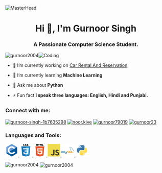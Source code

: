 ![MasterHead](https://nielseniq.com/wp-content/uploads/sites/4/2021/02/data-science-icon-animation-banner-clockwise-4.gif)
<h1 align="center">Hi 👋, I'm Gurnoor Singh</h1>
<h3 align="center">A Passionate Computer Science Student.</h3>
<img align="right" alt="Coding" width="400" src="https://cdn.dribbble.com/users/1162077/screenshots/3848914/programmer.gif">

<p align="left"> <img src="https://komarev.com/ghpvc/?username=gurnoor2004&label=Profile%20views&color=0e75b6&style=flat" alt="gurnoor2004" /> </p>

- 🔭 I’m currently working on [Car Rental And Reservation](https://github.com/Gurnoor2004/Car-Rental-And-Reservation)

- 🌱 I’m currently learning **Machine Learning**

- 💬 Ask me about **Python**

- ⚡ Fun fact **I speak three languages: English, Hindi and Punjabi.**

<h3 align="left">Connect with me:</h3>
<p align="left">
<a href="https://linkedin.com/in/gurnoor-singh-1b7635298" target="blank"><img align="center" src="https://raw.githubusercontent.com/rahuldkjain/github-profile-readme-generator/master/src/images/icons/Social/linked-in-alt.svg" alt="gurnoor-singh-1b7635298" height="30" width="40" /></a>
<a href="https://instagram.com/noor.kive" target="blank"><img align="center" src="https://raw.githubusercontent.com/rahuldkjain/github-profile-readme-generator/master/src/images/icons/Social/instagram.svg" alt="noor.kive" height="30" width="40" /></a>
<a href="https://www.hackerrank.com/gurnoor79019" target="blank"><img align="center" src="https://raw.githubusercontent.com/rahuldkjain/github-profile-readme-generator/master/src/images/icons/Social/hackerrank.svg" alt="gurnoor79019" height="30" width="40" /></a>
<a href="https://www.leetcode.com/gurnoor23" target="blank"><img align="center" src="https://raw.githubusercontent.com/rahuldkjain/github-profile-readme-generator/master/src/images/icons/Social/leet-code.svg" alt="gurnoor23" height="30" width="40" /></a>
</p>

<h3 align="left">Languages and Tools:</h3>
<p align="left"> <a href="https://www.cprogramming.com/" target="_blank" rel="noreferrer"> <img src="https://raw.githubusercontent.com/devicons/devicon/master/icons/c/c-original.svg" alt="c" width="40" height="40"/> </a> <a href="https://www.w3schools.com/css/" target="_blank" rel="noreferrer"> <img src="https://raw.githubusercontent.com/devicons/devicon/master/icons/css3/css3-original-wordmark.svg" alt="css3" width="40" height="40"/> </a> <a href="https://www.w3.org/html/" target="_blank" rel="noreferrer"> <img src="https://raw.githubusercontent.com/devicons/devicon/master/icons/html5/html5-original-wordmark.svg" alt="html5" width="40" height="40"/> </a> <a href="https://developer.mozilla.org/en-US/docs/Web/JavaScript" target="_blank" rel="noreferrer"> <img src="https://raw.githubusercontent.com/devicons/devicon/master/icons/javascript/javascript-original.svg" alt="javascript" width="40" height="40"/> </a> <a href="https://www.mysql.com/" target="_blank" rel="noreferrer"> <img src="https://raw.githubusercontent.com/devicons/devicon/master/icons/mysql/mysql-original-wordmark.svg" alt="mysql" width="40" height="40"/> </a> <a href="https://www.python.org" target="_blank" rel="noreferrer"> <img src="https://raw.githubusercontent.com/devicons/devicon/master/icons/python/python-original.svg" alt="python" width="40" height="40"/> </a> </p>

<p><img align="left" src="https://github-readme-stats.vercel.app/api/top-langs?username=gurnoor2004&show_icons=true&locale=en&layout=compact" alt="gurnoor2004" /></p>

<p>&nbsp;<img align="center" src="https://github-readme-stats.vercel.app/api?username=gurnoor2004&show_icons=true&locale=en" alt="gurnoor2004" /></p>


